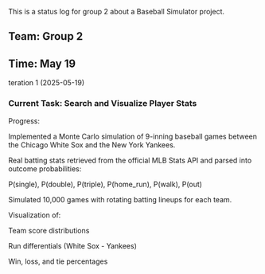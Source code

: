 This is a status log for group 2 about a Baseball Simulator project.

## Team: Group 2

## Time: May 19

teration 1 (2025-05-19)

### Current Task: Search and Visualize Player Stats

Progress:

Implemented a Monte Carlo simulation of 9-inning baseball games between the Chicago White Sox and the New York Yankees.

Real batting stats retrieved from the official MLB Stats API and parsed into outcome probabilities:

P(single), P(double), P(triple), P(home_run), P(walk), P(out)

Simulated 10,000 games with rotating batting lineups for each team.

Visualization of:

Team score distributions

Run differentials (White Sox - Yankees)

Win, loss, and tie percentages


